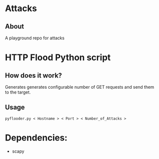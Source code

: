 # Attacks

## About

A playground repo for attacks

# HTTP Flood Python script

## How does it work?

Generates generates configurable number of GET requests and send them to the target.

## Usage

`pyflooder.py < Hostname > < Port > < Number_of_Attacks >`

# Dependencies:

* scapy
